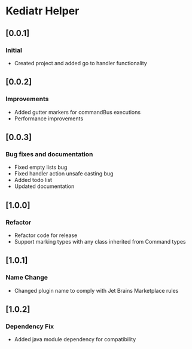 # Kediatr Helper

## [0.0.1]
### Initial
- Created project and added go to handler functionality

## [0.0.2]
### Improvements
- Added gutter markers for commandBus executions 
- Performance improvements

## [0.0.3]
### Bug fixes and documentation
- Fixed empty lists bug
- Fixed handler action unsafe casting bug
- Added todo list
- Updated documentation

## [1.0.0]
### Refactor
- Refactor code for release
- Support marking types with any class inherited from Command types

## [1.0.1]
### Name Change
- Changed plugin name to comply with Jet Brains Marketplace rules

## [1.0.2]
### Dependency Fix
- Added java module dependency for compatibility